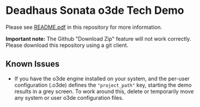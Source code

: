 # Deadhaus Sonata o3de Tech Demo

Please see [README.pdf](https://github.com/apocalypse-studios/o3de-dhs-tech-demo/blob/master/README.pdf) in this repository for more information.

**Important note:** The Github "Download Zip" feature will not work correctly. Please download this repository using a git client.

## Known Issues

- If you have the o3de engine installed on your system, and the per-user configuration (.o3de) defines the `"project_path"` key, starting the demo results in a grey screen. To work around this, delete or temporarily move any system or user o3de configuration files.
